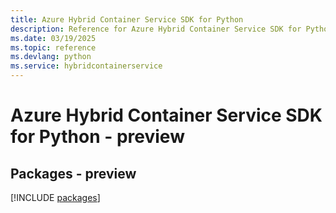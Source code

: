 ```yaml
---
title: Azure Hybrid Container Service SDK for Python
description: Reference for Azure Hybrid Container Service SDK for Python
ms.date: 03/19/2025
ms.topic: reference
ms.devlang: python
ms.service: hybridcontainerservice
---
```

# Azure Hybrid Container Service SDK for Python - preview
## Packages - preview
[!INCLUDE [packages](hybrid-container-service-index.md)]